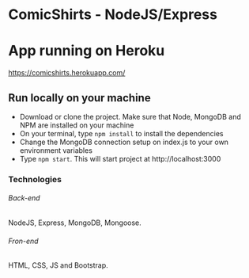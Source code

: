 # ComicShirts - NodeJS/Express

# App running on Heroku
https://comicshirts.herokuapp.com/

## Run locally on your machine
- Download or clone the project. Make sure that Node, MongoDB and NPM are installed on your machine
- On your terminal, type ```npm install``` to install the dependencies
- Change the MongoDB connection setup on index.js to your own environment variables
- Type ```npm start```. This will start project at http://localhost:3000

### Technologies
###### Back-end
NodeJS, Express, MongoDB, Mongoose. 
###### Fron-end
HTML, CSS, JS and Bootstrap.
